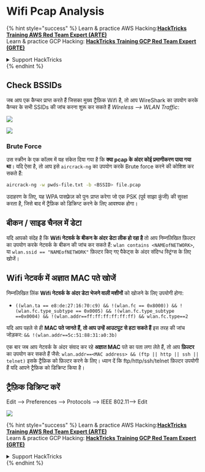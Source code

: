 # Wifi Pcap Analysis

{% hint style="success" %}
Learn & practice AWS Hacking:<img src="/.gitbook/assets/arte.png" alt="" data-size="line">[**HackTricks Training AWS Red Team Expert (ARTE)**](https://training.hacktricks.xyz/courses/arte)<img src="/.gitbook/assets/arte.png" alt="" data-size="line">\
Learn & practice GCP Hacking: <img src="/.gitbook/assets/grte.png" alt="" data-size="line">[**HackTricks Training GCP Red Team Expert (GRTE)**<img src="/.gitbook/assets/grte.png" alt="" data-size="line">](https://training.hacktricks.xyz/courses/grte)

<details>

<summary>Support HackTricks</summary>

* Check the [**subscription plans**](https://github.com/sponsors/carlospolop)!
* **Join the** 💬 [**Discord group**](https://discord.gg/hRep4RUj7f) or the [**telegram group**](https://t.me/peass) or **follow** us on **Twitter** 🐦 [**@hacktricks\_live**](https://twitter.com/hacktricks\_live)**.**
* **Share hacking tricks by submitting PRs to the** [**HackTricks**](https://github.com/carlospolop/hacktricks) and [**HackTricks Cloud**](https://github.com/carlospolop/hacktricks-cloud) github repos.

</details>
{% endhint %}

## Check BSSIDs

जब आप एक कैप्चर प्राप्त करते हैं जिसका मुख्य ट्रैफ़िक Wifi है, तो आप WireShark का उपयोग करके कैप्चर के सभी SSIDs की जांच करना शुरू कर सकते हैं _Wireless --> WLAN Traffic_:

![](<../../../.gitbook/assets/image (106).png>)

![](<../../../.gitbook/assets/image (492).png>)

### Brute Force

उस स्क्रीन के एक कॉलम में यह संकेत दिया गया है कि **क्या pcap के अंदर कोई प्रमाणीकरण पाया गया था**। यदि ऐसा है, तो आप इसे `aircrack-ng` का उपयोग करके Brute force करने की कोशिश कर सकते हैं:
```bash
aircrack-ng -w pwds-file.txt -b <BSSID> file.pcap
```
उदाहरण के लिए, यह WPA पासफ़्रेज़ को पुनः प्राप्त करेगा जो एक PSK (पूर्व साझा कुंजी) की सुरक्षा करता है, जिसे बाद में ट्रैफ़िक को डिक्रिप्ट करने के लिए आवश्यक होगा।

## बीकन / साइड चैनल में डेटा

यदि आपको संदेह है कि **Wifi नेटवर्क के बीकन के अंदर डेटा लीक हो रहा है** तो आप निम्नलिखित फ़िल्टर का उपयोग करके नेटवर्क के बीकन की जांच कर सकते हैं: `wlan contains <NAMEofNETWORK>`, या `wlan.ssid == "NAMEofNETWORK"` फ़िल्टर किए गए पैकेट्स के अंदर संदिग्ध स्ट्रिंग्स के लिए खोजें।

## Wifi नेटवर्क में अज्ञात MAC पते खोजें

निम्नलिखित लिंक **Wifi नेटवर्क के अंदर डेटा भेजने वाली मशीनों** को खोजने के लिए उपयोगी होगा:

* `((wlan.ta == e8:de:27:16:70:c9) && !(wlan.fc == 0x8000)) && !(wlan.fc.type_subtype == 0x0005) && !(wlan.fc.type_subtype ==0x0004) && !(wlan.addr==ff:ff:ff:ff:ff:ff) && wlan.fc.type==2`

यदि आप पहले से ही **MAC पते जानते हैं, तो आप उन्हें आउटपुट से हटा सकते हैं** इस तरह की जांच जोड़कर: `&& !(wlan.addr==5c:51:88:31:a0:3b)`

एक बार जब आप नेटवर्क के अंदर संवाद कर रहे **अज्ञात MAC** पते का पता लगा लेते हैं, तो आप **फ़िल्टर** का उपयोग कर सकते हैं जैसे: `wlan.addr==<MAC address> && (ftp || http || ssh || telnet)` इसके ट्रैफ़िक को फ़िल्टर करने के लिए। ध्यान दें कि ftp/http/ssh/telnet फ़िल्टर उपयोगी हैं यदि आपने ट्रैफ़िक को डिक्रिप्ट किया है।

## ट्रैफ़िक डिक्रिप्ट करें

Edit --> Preferences --> Protocols --> IEEE 802.11--> Edit

![](<../../../.gitbook/assets/image (499).png>)

{% hint style="success" %}
Learn & practice AWS Hacking:<img src="/.gitbook/assets/arte.png" alt="" data-size="line">[**HackTricks Training AWS Red Team Expert (ARTE)**](https://training.hacktricks.xyz/courses/arte)<img src="/.gitbook/assets/arte.png" alt="" data-size="line">\
Learn & practice GCP Hacking: <img src="/.gitbook/assets/grte.png" alt="" data-size="line">[**HackTricks Training GCP Red Team Expert (GRTE)**<img src="/.gitbook/assets/grte.png" alt="" data-size="line">](https://training.hacktricks.xyz/courses/grte)

<details>

<summary>Support HackTricks</summary>

* Check the [**subscription plans**](https://github.com/sponsors/carlospolop)!
* **Join the** 💬 [**Discord group**](https://discord.gg/hRep4RUj7f) or the [**telegram group**](https://t.me/peass) or **follow** us on **Twitter** 🐦 [**@hacktricks\_live**](https://twitter.com/hacktricks\_live)**.**
* **Share hacking tricks by submitting PRs to the** [**HackTricks**](https://github.com/carlospolop/hacktricks) and [**HackTricks Cloud**](https://github.com/carlospolop/hacktricks-cloud) github repos.

</details>
{% endhint %}
